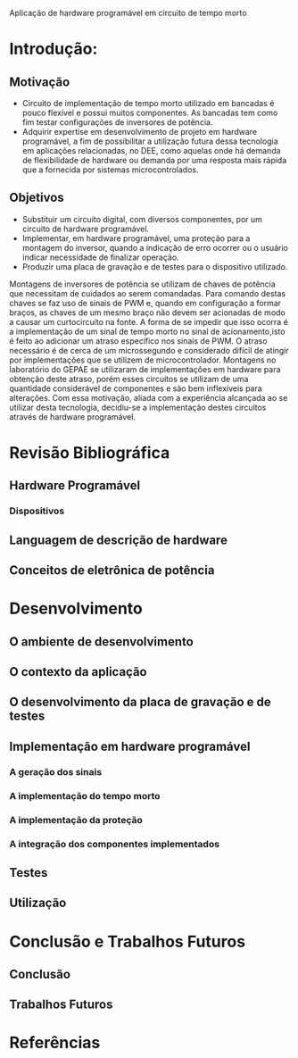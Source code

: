 Aplicação de hardware programável em circuito de tempo morto

# Introdução:
## Motivação
- Circuito de implementação de tempo morto utilizado em bancadas é pouco flexível e possui muitos componentes. As bancadas tem como fim testar configurações de inversores de potência.
- Adquirir expertise em desenvolvimento de projeto em hardware programável, a fim de possibilitar a utilização futura dessa tecnologia em aplicações relacionadas, no DEE, como aquelas onde há demanda de flexibilidade de hardware ou demanda por uma resposta mais rápida que a fornecida por sistemas microcontrolados.

## Objetivos
 - Substituir um circuito digital, com diversos componentes, por um circuito de hardware programável.
 - Implementar, em hardware programável, uma proteção para a montagem do inversor, quando a indicação de erro ocorrer ou o usuário indicar necessidade de finalizar operação.
 - Produzir uma placa de gravação e de testes para o dispositivo utilizado.

Montagens de inversores de potência se utilizam de chaves de potência que necessitam de cuidados ao serem comandadas. Para comando destas chaves se faz uso de sinais de PWM e, quando em configuração a formar braços, as chaves de um mesmo braço não devem ser acionadas de modo a causar um curtocircuito na fonte. A forma de se impedir que isso ocorra é a implementação de um sinal de tempo morto no sinal de acionamento,isto é feito ao adicionar um atraso específico nos sinais de PWM. O atraso necessário é de cerca de um microssegundo e considerado difícil de atingir por implementações que se utilizem de microcontrolador. Montagens no laboratório do GEPAE se utilizaram de implementações em hardware para obtenção deste atraso, porém esses circuitos se utilizam de uma quantidade considerável de componentes e são bem inflexíveis para alterações. Com essa motivação, aliada com a experiência alcançada ao se utilizar desta tecnologia, decidiu-se a implementação destes circuitos através de hardware programável.

# Revisão Bibliográfica
## Hardware Programável
### Dispositivos
## Languagem de descrição de hardware
## Conceitos de eletrônica de potência


# Desenvolvimento
## O ambiente de desenvolvimento
## O contexto da aplicação 
## O desenvolvimento da placa de gravação e de testes
## Implementação em hardware programável
### A geração dos sinais
### A implementação do tempo morto
### A implementação da proteção
### A integração dos componentes implementados
## Testes
## Utilização

# Conclusão e Trabalhos Futuros
## Conclusão

## Trabalhos Futuros

# Referências

<!-- -->
